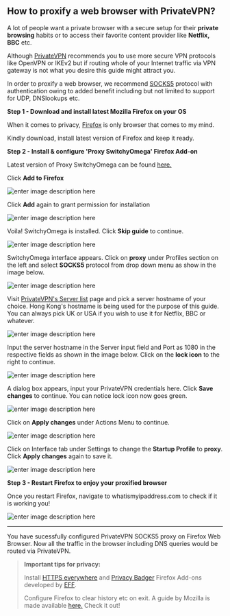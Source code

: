 ﻿How to proxify a web browser with PrivateVPN?
--

A lot of people want a private browser with a secure setup for their **private browsing** habits or to access their favorite content provider like **Netflix, BBC** etc.

Although [PrivateVPN](https://privatevpn.com) recommends you to use more secure VPN protocols like OpenVPN or IKEv2 but if routing whole of your Internet traffic via VPN gateway is not what you desire this guide might attract you. 

In order to proxify a web browser, we recommend [SOCKS5](https://en.wikipedia.org/wiki/SOCKS#SOCKS5) protocol with authentication owing to added benefit including but not limited to support for UDP, DNSlookups etc. 

**Step 1 - Download and install latest Mozilla Firefox on your OS**

When it comes to privacy, [Firefox](https://www.mozilla.org/en-US/firefox/new/) is only browser that comes to my mind. 

Kindly download, install latest version of Firefox and keep it ready.

**Step 2 - Install & configure 'Proxy SwitchyOmega' Firefox Add-on**

Latest version of Proxy SwitchyOmega can be found [here.](https://addons.mozilla.org/en-US/firefox/addon/switchyomega/)

Click **Add to Firefox**

![enter image description here](https://media.vakil.win/mgoblin_media/media_entries/94/Screenshot_20171116_182329.medium.png)

Click **Add** again to grant permission for installation

![enter image description here](https://media.vakil.win/mgoblin_media/media_entries/95/Screenshot_20171116_182409.png)

Voila! SwitchyOmega is installed. Click **Skip guide** to continue.

![enter image description here](https://media.vakil.win/mgoblin_media/media_entries/96/Screenshot_20171116_182421.png)

SwitchyOmega interface appears. Click on **proxy** under Profiles section on the left and select **SOCKS5** protocol from drop down menu as show in the image below. 

![enter image description here](https://media.vakil.win/mgoblin_media/media_entries/97/Screenshot_20171116_182452.medium.png)

Visit [PrivateVPN's Server list](https://privatevpn.com/serverlist/) page and pick a server hostname of your choice. Hong Kong's hostname is being used for the purpose of this guide. You can always pick UK or USA if you wish to use it for Netflix, BBC or whatever.

![enter image description here](https://media.vakil.win/mgoblin_media/media_entries/98/Screenshot_20171116_182547.png)

Input the server hostname in the Server input field and Port as 1080 in the respective fields as shown in the image below. Click on the **lock icon** to the right to continue.

![enter image description here](https://media.vakil.win/mgoblin_media/media_entries/99/Screenshot_20171116_182611.medium.png)

A dialog box appears, input your PrivateVPN credentials here. Click **Save changes** to continue. You can notice lock icon now goes green.

![enter image description here](https://media.vakil.win/mgoblin_media/media_entries/100/Screenshot_20171116_182641.png)

Click on **Apply changes** under Actions Menu to continue.

![enter image description here](https://media.vakil.win/mgoblin_media/media_entries/101/Screenshot_20171116_182653.medium.png)

Click on Interface tab under Settings to change the **Startup Profile** to **proxy**. Click **Apply changes** again to save it.

![enter image description here](https://media.vakil.win/mgoblin_media/media_entries/102/Screenshot_20171116_182726.medium.png)

**Step 3 - Restart Firefox to enjoy your proxified browser**

Once you restart Firefox, navigate to whatismyipaddress.com to check if it is working you!

![enter image description here](https://media.vakil.win/mgoblin_media/media_entries/103/Screenshot_20171116_183115.medium.png)

----
You have sucessfully configured PrivateVPN SOCKS5 proxy on Firefox Web Browser. Now all the traffic in the browser including DNS queries would be routed via PrivateVPN.

>**Important tips for privacy:**
>
>Install [HTTPS everywhere](https://www.eff.org/https-everywhere) and [Privacy Badger](https://www.eff.org/privacybadger) Firefox Add-ons developed by [EFF](https://eff.org).
>
>Configure Firefox to clear history etc on exit. A guide by Mozilla is made available [here.](https://support.mozilla.org/en-US/kb/delete-browsing-search-download-history-firefox#w_how-do-i-make-firefox-clear-my-history-automatically) Check it out!

